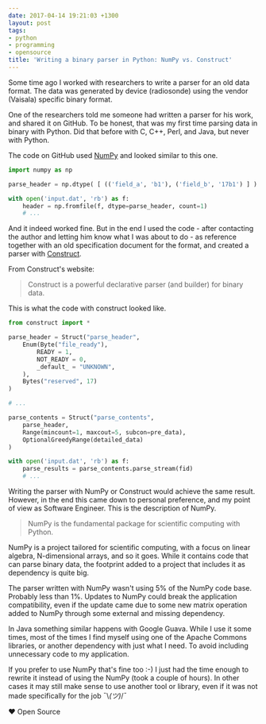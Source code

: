 ```yaml
---
date: 2017-04-14 19:21:03 +1300
layout: post
tags:
- python
- programming
- opensource
title: 'Writing a binary parser in Python: NumPy vs. Construct'
---
```


Some time ago I worked with researchers to write a parser for an old data format. The data
was generated by device (radiosonde) using the vendor (Vaisala) specific binary format.

One of the researchers told me someone had written a parser for his work, and shared it
on GitHub. To be honest, that was my first time parsing data in binary with Python. Did
that before with C, C++, Perl, and Java, but never with Python.

The code on GitHub used [NumPy](http://www.numpy.org/) and looked similar to this one.

```python
import numpy as np

parse_header = np.dtype( [ (('field_a', 'b1'), ('field_b', '17b1') ] )

with open('input.dat', 'rb') as f:
    header = np.fromfile(f, dtype=parse_header, count=1)
    # ...
```

And it indeed worked fine. But in the end I used the code - after contacting the author and letting
him know what I was about to do - as reference together with an old specification document
for the format, and created a parser with [Construct](https://construct.readthedocs.io/en/latest/).

From Construct's website:

> Construct is a powerful declarative parser (and builder) for binary data.

This is what the code with construct looked like.

```python
from construct import *

parse_header = Struct("parse_header",
    Enum(Byte("file_ready"),
        READY = 1,
        NOT_READY = 0,
        _default_ = "UNKNOWN",
    ),
    Bytes("reserved", 17)
)

# ...

parse_contents = Struct("parse_contents",
    parse_header,
    Range(mincount=1, maxcout=5, subcon=pre_data),
    OptionalGreedyRange(detailed_data)
)

with open('input.dat', 'rb') as f:
    parse_results = parse_contents.parse_stream(fid)
    # ...
```

Writing the parser with NumPy or Construct would achieve the same result. However, in the end
this came down to personal preference, and my point of view as Software Engineer. This is the
description of NumPy.

> NumPy is the fundamental package for scientific computing with Python.

NumPy is a project tailored for scientific computing, with a focus on linear algebra,
N-dimensional arrays, and so it goes. While it contains code that can parse binary data,
the footprint added to a project that includes it as dependency is quite big.

The parser written with NumPy wasn't using 5% of the NumPy code base. Probably less than 1%. Updates
to NumPy could break the application compatibility, even if the update came due to some new
matrix operation added to NumPy through some external and missing dependency.

In Java something similar happens with Google Guava. While I use it some times, most of the
times I find myself using one of the Apache Commons libraries, or another dependency
with just what I need. To avoid including unnecessary code to my application.

If you prefer to use NumPy that's fine too :-) I just had the time enough to rewrite it
instead of using the NumPy (took a couple of hours). In other cases it may still
make sense to use another tool or library, even if it was not made specifically for the
job ¯\\_(ツ)_/¯

&hearts; Open Source
